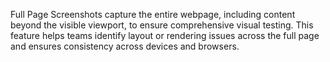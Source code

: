 Full Page Screenshots capture the entire webpage, including content beyond the visible viewport, to ensure comprehensive visual testing. This feature helps teams identify layout or rendering issues across the full page and ensures consistency across devices and browsers.
